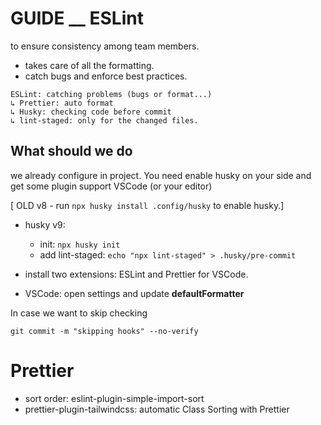 # GUIDE \_\_ ESLint

to ensure consistency among team members.
- takes care of all the formatting.
- catch bugs and enforce best practices.

```
ESLint: catching problems (bugs or format...)
↳ Prettier: auto format
↳ Husky: checking code before commit
↳ lint-staged: only for the changed files.
```

## What should we do

we already configure in project.
You need enable husky on your side and get some plugin support VSCode (or your editor)

[ OLD v8 - run `npx husky install .config/husky` to enable husky.]
- husky v9:
  - init: `npx husky init`
  - add lint-staged: `echo "npx lint-staged" > .husky/pre-commit`

- install two extensions: ESLint and Prettier for VSCode.
- VSCode: open settings and update **defaultFormatter**

In case we want to skip checking

```
git commit -m "skipping hooks" --no-verify
```

# Prettier

- sort order: eslint-plugin-simple-import-sort
- prettier-plugin-tailwindcss: automatic Class Sorting with Prettier

